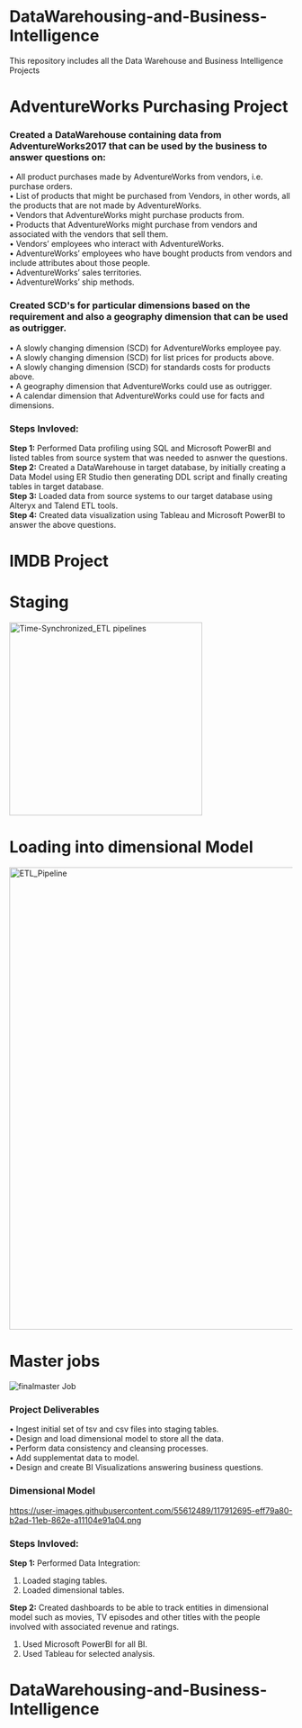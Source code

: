 # DataWarehousing-and-Business-Intelligence
This repository includes all the Data Warehouse and Business Intelligence Projects

# AdventureWorks Purchasing Project

### Created a DataWarehouse containing data from AdventureWorks2017 that can be used by the business to answer questions on:

• All product purchases made by AdventureWorks from vendors, i.e. purchase orders.\
• List of products that might be purchased from Vendors, in other words, all the products that are not made by AdventureWorks.\
• Vendors that AdventureWorks might purchase products from.\
• Products that AdventureWorks might purchase from vendors and associated with the vendors that sell them.\
• Vendors’ employees who interact with AdventureWorks.\
• AdventureWorks’ employees who have bought products from vendors and include attributes about those people.\
• AdventureWorks’ sales territories.\
• AdventureWorks’ ship methods.

### Created SCD's for particular dimensions based on the requirement and also a geography dimension that can be used as outrigger.

• A slowly changing dimension (SCD) for AdventureWorks employee pay.\
• A slowly changing dimension (SCD) for list prices for products above.\
• A slowly changing dimension (SCD) for standards costs for products above.\
• A geography dimension that AdventureWorks could use as outrigger.\
• A calendar dimension that AdventureWorks could use for facts and dimensions.


### Steps Invloved:

**Step 1:** Performed Data profiling using SQL and Microsoft PowerBI and listed tables from source system that was needed to asnwer the questions.\
**Step 2:** Created a DataWarehouse in target database, by initially creating a Data Model using ER Studio then generating DDL script and finally creating tables in target database.\
**Step 3:** Loaded data from source systems to our target database using Alteryx and Talend ETL tools.\
**Step 4:** Created data visualization using Tableau and Microsoft PowerBI to answer the above questions.

# IMDB Project

# Staging
<img width="343" alt="Time-Synchronized_ETL pipelines" src="https://user-images.githubusercontent.com/55612489/117912924-6399a780-b2ae-11eb-824d-a96da3e8a278.png">

# Loading into dimensional Model
<img width="821" alt="ETL_Pipeline" src="https://user-images.githubusercontent.com/55612489/117912862-4369e880-b2ae-11eb-9d4d-e4f5eb66113e.png">

# Master jobs
![finalmaster Job](https://user-images.githubusercontent.com/55612489/117912870-49f86000-b2ae-11eb-868d-d32da4015aa0.png)


### Project Deliverables

• Ingest initial set of tsv and csv files into staging tables.\
• Design and load dimensional model to store all the data.\
• Perform data consistency and cleansing processes.\
• Add supplementat data to model.\
• Design and create BI Visualizations answering business questions.

### Dimensional Model

https://user-images.githubusercontent.com/55612489/117912695-eff79a80-b2ad-11eb-862e-a11104e91a04.png

### Steps Invloved:

**Step 1:** Performed Data Integration:
1) Loaded staging tables.
2) Loaded dimensional tables.

**Step 2:** Created dashboards to be able to track entities in dimensional model such as movies, TV episodes and other titles with the people involved with associated revenue and ratings.
1) Used Microsoft PowerBI for all BI.
2) Used Tableau for selected analysis.



# DataWarehousing-and-Business-Intelligence
